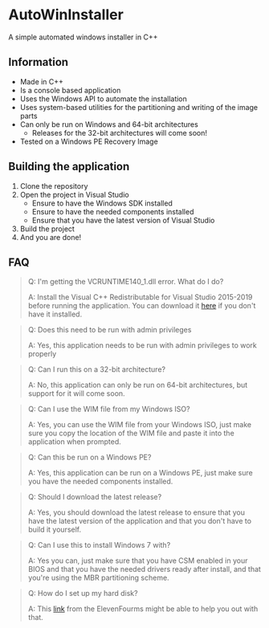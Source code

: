 # AutoWinInstaller
A simple automated windows installer in C++

## Information
- Made in C++
- Is a console based application
- Uses the Windows API to automate the installation
- Uses system-based utilities for the partitioning and writing of the image parts
- Can only be run on Windows and 64-bit architectures
	- Releases for the 32-bit architectures will come soon!
- Tested on a Windows PE Recovery Image

## Building the application
1. Clone the repository
2. Open the project in Visual Studio
	- Ensure to have the Windows SDK installed
	- Ensure to have the needed components installed
	- Ensure that you have the latest version of Visual Studio
3. Build the project
4. And you are done!

## FAQ

> Q: I'm getting the VCRUNTIME140_1.dll error. What do I do?
>
> A: Install the Visual C++ Redistributable for Visual Studio 2015-2019 before running the application. You can download it [here](https://www.microsoft.com/en-us/download/details.aspx?id=52685) if you don't have it installed.

> Q: Does this need to be run with admin privileges
>
> A: Yes, this application needs to be run with admin privileges to work properly

> Q: Can I run this on a 32-bit architecture?
>
> A: No, this application can only be run on 64-bit architectures, but support for it will come soon.

> Q: Can I use the WIM file from my Windows ISO?
>
> A: Yes, you can use the WIM file from your Windows ISO, just make sure you copy the location of the WIM file and paste it into the application when prompted.

> Q: Can this be run on a Windows PE?
>
> A: Yes, this application can be run on a Windows PE, just make sure you have the needed components installed.

> Q: Should I download the latest release?
>
> A: Yes, you should download the latest release to ensure that you have the latest version of the application and that you don't have to build it yourself.

> Q: Can I use this to install Windows 7 with?
>
> A: Yes you can, just make sure that you have CSM enabled in your BIOS and that you have the needed drivers ready after install, and that you're using the MBR partitioning scheme.

> Q: How do I set up my hard disk?
>
> A: This [link](https://www.elevenforum.com/t/universal-alternate-windows-11-install-method.2402/) from the ElevenFourms might be able to help you out with that.